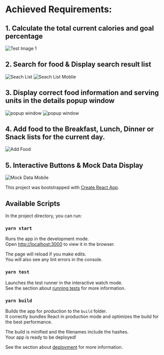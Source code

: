 # Achieved Requirements:
## 1.  Calculate the total current calories and goal percentage
![Test Image 1](3.png)

## 2. Search for food & Display search result list
![Seach List](searchlist.png)
![Seach List Moblie](searchlistM.png)

## 3. Display correct food information and serving units in the details popup window
![popup window](4.png)
![popup window](7.png)

## 4. Add food to the Breakfast, Lunch, Dinner or Snack lists for the current day.
![Add Food](6.png)

## 5. Interactive Buttons & Mock Data Display
![Mock Data Mobile](Mmockdata.png)

This project was bootstrapped with [Create React App](https://github.com/facebook/create-react-app).

## Available Scripts

In the project directory, you can run:

### `yarn start`

Runs the app in the development mode.<br />
Open [http://localhost:3000](http://localhost:3000) to view it in the browser.

The page will reload if you make edits.<br />
You will also see any lint errors in the console.

### `yarn test`

Launches the test runner in the interactive watch mode.<br />
See the section about [running tests](https://facebook.github.io/create-react-app/docs/running-tests) for more information.

### `yarn build`

Builds the app for production to the `build` folder.<br />
It correctly bundles React in production mode and optimizes the build for the best performance.

The build is minified and the filenames include the hashes.<br />
Your app is ready to be deployed!

See the section about [deployment](https://facebook.github.io/create-react-app/docs/deployment) for more information.

